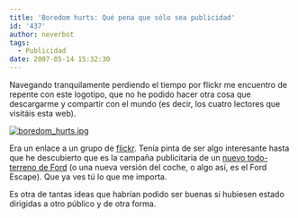 ```yaml
---
title: 'Boredom hurts: Qué pena que sólo sea publicidad'
id: '437'
author: neverbot
tags:
  - Publicidad
date: 2007-05-14 15:32:30
---
```


Navegando tranquilamente perdiendo el tiempo por flickr me encuentro de repente con este logotipo, que no he podido hacer otra cosa que descargarme y compartir con el mundo (es decir, los cuatro lectores que visitáis esta web).

[![boredom_hurts.jpg](./boredom_hurts.jpg)](http://flickr.com/groups/boredomhurts)

Era un enlace a un grupo de [flickr](http://www.flickr.com/). Tenía pinta de ser algo interesante hasta que he descubierto que es la campaña publicitaria de un [nuevo todo-terreno de Ford](http://www.fordvehicles.com/boredomhurts/) (o una nueva versión del coche, o algo así, es el Ford Escape). Que ya ves tú lo que me importa.

Es otra de tantas ideas que habrían podido ser buenas si hubiesen estado dirigidas a otro público y de otra forma.